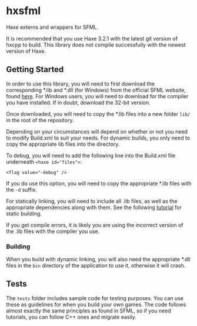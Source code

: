 # hxsfml
Haxe externs and wrappers for SFML.

It is recommended that you use Haxe 3.2.1 with the latest git version of hxcpp to build. This library does not compile successfully with the newest version of Haxe.

## Getting Started
In order to use this library, you will need to first download the corresponding *.lib and *.dll (for Windows) from the official SFML website, found [here](http://www.sfml-dev.org/download/sfml/2.3.2/). For Windows users, you will need to download for the compiler you have installed. If in doubt, download the 32-bit version.

Once downloaded, you will need to copy the *.lib files into a new folder `lib/` in the root of the repository.

Depending on your circumstances will depend on whether or not you need to modify Build.xml to suit your needs. For dynamic builds, you only need to copy the appropriate lib files into the directory.

To debug, you will need to add the following line into the Build.xml file underneath `<haxe id="files">`:

    <flag value="-debug" />

If you do use this option, you will need to copy the appropriate *.lib files with the `-d` suffix.

For statically linking, you will need to include all .lib files, as well as the appropriate dependencies along with them. See the following [tutorial](http://www.sfml-dev.org/tutorials/2.3/start-vc.php) for static building.

If you get compile errors, it is likely you are using the incorrect version of the .lib files with the compiler you use.

### Building
When you build with dynamic linking, you will also need the appropriate *.dll files in the `bin` directory of the application to use it, otherwise it will crash.

## Tests
The `tests` folder includes sample code for testing purposes. You can use these as guidelines for when you build your own games. The code follows almost exactly the same principles as found in SFML, so if you need tutorials, you can follow C++ ones and migrate easily.
